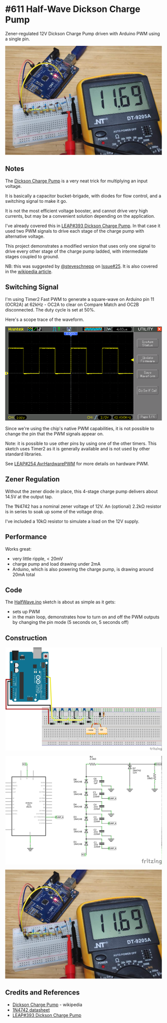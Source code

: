 # #611 Half-Wave Dickson Charge Pump

Zener-regulated 12V Dickson Charge Pump driven with Arduino PWM using a single pin.

![Build](./assets/HalfWave_build.jpg?raw=true)

## Notes

The [Dickson Charge Pump](https://en.wikipedia.org/wiki/Voltage_multiplier#Dickson_charge_pump) is a very neat trick for multiplying an input voltage.

It is basically a capacitor bucket-brigade, with diodes for flow control, and a switching signal to make it go.

It is not the most efficient voltage booster, and cannot drive very high currents, but may be a convenient
solution depending on the application.

I've already covered this in [LEAP#393 Dickson Charge Pump](../../../../playground/DicksonChargePump).
In that case it used two PWM signals to drive each stage of the charge pump with alternative voltage.

This project demonstrates a modified version that uses only one signal to drive every other stage of the charge pump ladded,
with intermediate stages coupled to ground.

NB: this was suggested by [@steveschnepp](https://github.com/steveschnepp) on [Issue#25](https://github.com/tardate/LittleArduinoProjects/issues/25).
It is also covered in the [wikipedia article](https://en.wikipedia.org/wiki/Voltage_multiplier#Dickson_charge_pump).

## Switching Signal

I'm using Timer2 Fast PWM to generate a square-wave on
Arduino pin 11 (OCR2A) at 62kHz - OC2A to clear on Compare Match and OC2B disconnected.
The duty cycle is set at 50%.

Here's a scope trace of the waveform.

![pwm_pump_control](./assets/pwm_pump_control.gif?raw=true)

Since we're using the chip's native PWM capabilities, it is not possible
to change the pin that the PWM signals appear on.

Note: it is possible to use other pins by using one of the other timers.
This sketch uses Timer2 as it is generally available and is not used by other standard libraries.

See [LEAP#254 AvrHardwarePWM](../../../../playground/AvrHardwarePWM) for more details on hardware PWM.

## Zener Regulation

Without the zener diode in place, this 4-stage charge pump delivers about 14.5V at the output tap.

The 1N4742 has a nominal zener voltage of 12V. An (optional) 2.2kΩ resistor is in series to soak up some of the voltage drop.

I've included a 10kΩ resistor to simulate a load on the 12V supply.

## Performance

Works great:

* very little ripple, < 20mV
* charge pump and load drawing under 2mA
* Arduino, which is also powering the charge pump, is drawing around 20mA total

## Code

The [HalfWave.ino](./HalfWave.ino) sketch is about as simple as it gets:

* sets up PWM
* in the main loop, demonstrates how to turn on and off the PWM outputs by changing the pin mode (5 seconds on, 5 seconds off)

## Construction

![bb](./assets/HalfWave_bb.jpg?raw=true)

![schematic](./assets/HalfWave_schematic.jpg?raw=true)

![bb_build](./assets/HalfWave_build.jpg?raw=true)

## Credits and References

* [Dickson Charge Pump](https://en.wikipedia.org/wiki/Voltage_multiplier#Dickson_charge_pump) - wikipedia
* [1N4742 datasheet](https://www.futurlec.com/Diodes/1N4742.shtml)
* [LEAP#393 Dickson Charge Pump](../../../../playground/DicksonChargePump)

